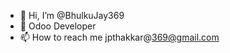 - 👋 Hi, I’m @BhulkuJay369
- 👀 Odoo Developer
- 📫 How to reach me jpthakkar@369@gmail.com

<!---
BhulkuJay369/BhulkuJay369 is a ✨ special ✨ repository because its `README.md` (this file) appears on your GitHub profile.
You can click the Preview link to take a look at your changes.
--->
